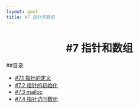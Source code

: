 ```yaml
---
layout: post
title: #7 指针和数组
---
```

<h1 style="text-align:center">#7 指针和数组</h1>
##目录:
<ul>
<li> <a href="/post/07/7.1.html">#7.1 指针的定义</a> </li>
<li> <a href="/post/07/7.2.html">#7.2 指针的初始化</a> </li>
<li> <a href="/post/07/7.3.html">#7.3 malloc</a> </li>
<li> <a href="/post/07/7.4.html">#7.4 指针访问数组</a> </li>
</ul>
